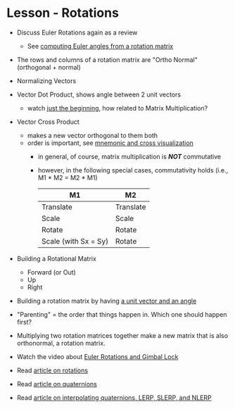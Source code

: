 Lesson - Rotations
==================

* Discuss Euler Rotations again as a review
  * See [computing Euler angles from a rotation matrix](http://www.soi.city.ac.uk/~sbbh653/publications/euler.pdf)
* The rows and columns of a rotation matrix are "Ortho Normal" (orthogonal + normal)
* Normalizing Vectors
* Vector Dot Product, shows angle between 2 unit vectors
  * watch [just the beginning](http://www.youtube.com/watch?v=98C7iv8OcnI), how related to Matrix Multiplication?
* Vector Cross Product
  * makes a new vector orthogonal to them both
  * order is important, see [mnemonic and cross visualization](http://en.wikipedia.org/wiki/Cross_product)
    * in general, of course, matrix multiplication is **_NOT_** commutative
    * however, in the following special cases, commutativity holds (i.e., M1 * M2 = M2 * M1)

      | M1                   | M2        |
      |----------------------|-----------|
      | Translate            | Translate |
      | Scale                | Scale     |
      | Rotate               | Rotate    |
      | Scale (with Sx = Sy) | Rotate    |

* Building a Rotational Matrix
  * Forward (or Out)
  * Up
  * Right
* Building a rotation matrix by having [a unit vector and an angle](http://en.wikipedia.org/wiki/Rotation_matrix#Rotation_matrix_from_axis_and_angle)
* "Parenting" = the order that things happen in. Which one should happen first?
* Multiplying two rotation matrices together make a new matrix that is also orthonormal, a rotation matrix.
* Watch the video about [Euler Rotations and Gimbal Lock](http://www.youtube.com/watch?v=zc8b2Jo7mno)
* Read [article on rotations](http://www.fastgraph.com/makegames/3drotation/)
* Read [article on quaternions](http://www.cprogramming.com/tutorial/3d/quaternions.html)
* Read [article on interpolating quaternions, LERP, SLERP, and NLERP](http://keithmaggio.wordpress.com/2011/02/15/math-magician-lerp-slerp-and-nlerp/)

